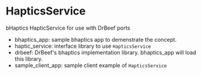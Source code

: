 # HapticsService
 bHaptics HapticService for use with DrBeef ports

* bhaptics_app: sample bhaptics app to demenstrate the concept.
* haptic_service: interface library to use `HapticsService`
* drbeef: DrBeef's bhaptics implementation library. bhaptics_app will load this library.
* sample_client_app: sample client example of `HapticsService`